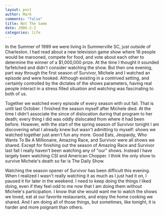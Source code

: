 ```yaml
--- 
layout: post
author: Mark
comments: "false"
title: Not The Same
date: 2006-2-2
categories: life
---
```

In the Summer of 1999 we were living in Summerville SC, just outside of Charleston. I had read about a new television game show where 16 people would be marooned, compete for food, and vote about each other to determine the winner of a $1,000,000 prize. At the time I thought it sounded farfetched and didn't consider watching the show. But then one evening, part way through the first season of Survivor, Michele and I watched an episode and were hooked. Although existing in a contrived setting, and certainly controlled by the dictates of the shows parameters, having real people interact in a stress filled situation and watching was fascinating to both of us.

Together we watched every episode of every season with out fail. That is until last October. I finished the season myself after Michele died. At the time I didn't associate the since of dislocation during that program to her death; every thing I did was oddly dislocated from where it had been before. However, with the start of the spring season of Survivor tonight I am discovering what I already knew but wasn't admitting to myself: shows we watched together just aren't fun any more. Good Eats, Jeopardy, Who Wants To Be A Millionaire, Amazing Race, and Survivor were all shows we shared. Except for finishing out the season of Amazing Race and Survivor last fall I really haven't been watching any of "our" shows. Instead I have largely been watching CSI and American Chopper. I think the only show to survive Michele's death so far is The Daily Show.

Watching the season opener of Survivor has been difficult this evening. When I realized I wasn't really watching it as much as I just had it on, I paused it for later in the weekend. I need to keep doing the things I liked doing, even if they feel odd to me now that I am doing them without Michele's participation. I know that she would want me to watch the shows we loved, eat at our favorite restaurants, and enjoy the home cooking we shared. And I am doing all of those things, but sometimes, like tonight, it is harder and more poignant than others.
